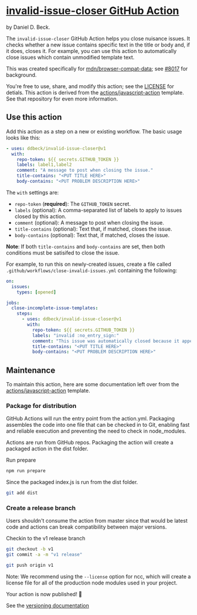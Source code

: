 # [invalid-issue-closer GitHub Action](https://github.com/ddbeck/invalid-issue-closer)

by Daniel D. Beck.

The `invalid-issue-closer` GitHub Action helps you close nuisance issues. It checks whether a new issue contains specific text in the title or body and, if it does, closes it. For example, you can use this action to automatically close issues which contain unmodified template text.

This was created specifically for [mdn/browser-compat-data](https://github.com/mdn/browser-compat-data); see [#8017](https://github.com/mdn/browser-compat-data/issues/8017) for background.

You're free to use, share, and modify this action; see the [LICENSE](./LICENSE) for detials. This action is derived from the [actions/javascript-action](https://github.com/actions/javascript-action/tree/v1.0.1) template. See that repository for even more information.

## Use this action

Add this action as a step on a new or existing workflow. The basic usage looks like this:

```yaml
- uses: ddbeck/invalid-issue-closer@v1
  with:
    repo-token: ${{ secrets.GITHUB_TOKEN }}
    labels: label1,label2
    comment: "A message to post when closing the issue."
    title-contains: "<PUT TITLE HERE>"
    body-contains: "<PUT PROBLEM DESCRIPTION HERE>"
```

The `with` settings are:

- `repo-token` (**required**): The `GITHUB_TOKEN` secret.
- `labels` (optional): A comma-separated list of labels to apply to issues closed by this action.
- `comment` (optional): A message to post when closing the issue.
- `title-contains` (optional): Text that, if matched, closes the issue.
- `body-contains` (optional): Text that, if matched, closes the issue.

**Note**: If both `title-contains` and `body-contains` are set, then both conditions must be satisifed to close the issue.

For example, to run this on newly-created issues, create a file called `.github/workflows/close-invalid-issues.yml` containing the following:

```yaml
on:
  issues:
    types: [opened]

jobs:
  close-incomplete-issue-templates:
    steps:
      - uses: ddbeck/invalid-issue-closer@v1
        with:
          repo-token: ${{ secrets.GITHUB_TOKEN }}
          labels: "invalid :no_entry_sign:"
          comment: "This issue was automatically closed because it appears that the issue template has not been completed."
          title-contains: "<PUT TITLE HERE>"
          body-contains: "<PUT PROBLEM DESCRIPTION HERE>"
```

## Maintenance

To maintain this action, here are some documentation left over from the [actions/javascript-action](https://github.com/actions/javascript-action/tree/v1.0.1) template.

### Package for distribution

GitHub Actions will run the entry point from the action.yml. Packaging assembles the code into one file that can be checked in to Git, enabling fast and reliable execution and preventing the need to check in node_modules.

Actions are run from GitHub repos. Packaging the action will create a packaged action in the dist folder.

Run prepare

```bash
npm run prepare
```

Since the packaged index.js is run from the dist folder.

```bash
git add dist
```

### Create a release branch

Users shouldn't consume the action from master since that would be latest code and actions can break compatibility between major versions.

Checkin to the v1 release branch

```bash
git checkout -b v1
git commit -a -m "v1 release"
```

```bash
git push origin v1
```

Note: We recommend using the `--license` option for ncc, which will create a license file for all of the production node modules used in your project.

Your action is now published! :rocket:

See the [versioning documentation](https://github.com/actions/toolkit/blob/master/docs/action-versioning.md)
